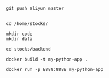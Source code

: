 ```shell
git push aliyun master


```

```shell
cd /home/stocks/

mkdir code
mkdir data

cd stocks/backend
```

```
docker build -t my-python-app .

docker run -p 8888:8888 my-python-app
```
